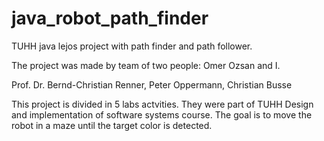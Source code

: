 # java_robot_path_finder
TUHH java lejos project with path finder and path follower.

The project was made by team of two people: Omer Ozsan and I.

Prof. Dr. Bernd-Christian Renner, Peter Oppermann, Christian Busse

This project is divided in 5 labs actvities. They were part of TUHH Design and implementation of software systems course.
The goal is to move the robot in a maze until the target color is detected.
